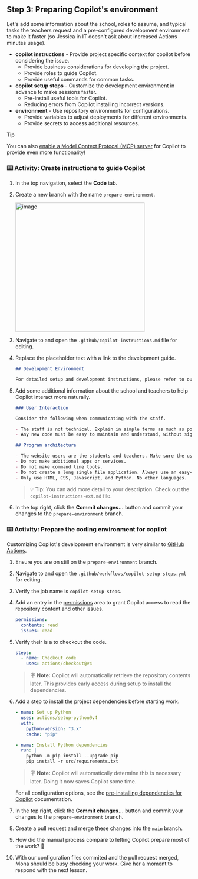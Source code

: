 ## Step 3: Preparing Copilot's environment

Let's add some information about the school, roles to assume, and typical tasks the teachers request and a pre-configured development environment to make it faster (so Jessica in IT doesn't ask about increased Actions minutes usage).

- **copilot instructions** - Provide project specific context for copilot before considering the issue.
  - Provide business considerations for developing the project.
  - Provide roles to guide Copilot.
  - Provide useful commands for common tasks.
- **copilot setup steps** - Customize the development environment in advance to make sessions faster.
  - Pre-install useful tools for Copilot.
  - Reducing errors from Copilot installing incorrect versions.
- **environment** - Use repository environments for configurations.
  - Provide variables to adjust deployments for different environments.
  - Provide secrets to access additional resources.

> [!TIP]
> You can also [enable a Model Context Protocal (MCP) server](https://docs.github.com/en/enterprise-cloud@latest/early-access/copilot/coding-agent/extending-copilot-coding-agent-with-model-context-protocol) for Copilot to provide even more functionality!

### ⌨️ Activity: Create instructions to guide Copilot

1. In the top navigation, select the **Code** tab.

1. Create a new branch with the name `prepare-environment`.

   <img width="350" alt="image" src="https://github.com/user-attachments/assets/c48deded-4214-4edd-9a50-d1368bfb12e8" />

1. Navigate to and open the `.github/copilot-instructions.md` file for editing.

1. Replace the placeholder text with a link to the development guide.

   ```md
   ## Development Environment

   For detailed setup and development instructions, please refer to our [Development Guide](../docs/how-to-develop.md).
   ```

1. Add some additional information about the school and teachers to help Copilot interact more naturally.

   ```md
   ### User Interaction

   Consider the following when communicating with the staff.

   - The staff is not technical. Explain in simple terms as much as possible and avoid software jargon.
   - Any new code must be easy to maintain and understand, without significant coding experience.

   ## Program architecture

   - The website users are the students and teachers. Make sure the user experience is simple.
   - Do not make additional apps or services.
   - Do not make command line tools.
   - Do not create a long single file application. Always use an easy-to-understand directory structure.
   - Only use HTML, CSS, Javascript, and Python. No other languages.
   ```

   > 💡 Tip: You can add more detail to your description. Check out the `copilot-instructions-ext.md` file.

1. In the top right, click the **Commit changes...** button and commit your changes to the `prepare-environment` branch.

### ⌨️ Activity: Prepare the coding environment for copilot

Customizing Copilot's development environment is very similar to [GitHub Actions](https://github.com/features/actions).

1. Ensure you are on still on the `prepare-environment` branch.

1. Navigate to and open the `.github/workflows/copilot-setup-steps.yml` for editing.

1. Verify the job name is `copilot-setup-steps`.

1. Add an entry in the [permissions](https://docs.github.com/en/actions/writing-workflows/choosing-what-your-workflow-does/controlling-permissions-for-github_token) area to grant Copilot access to read the repository content and other issues.

   ```yml
   permissions:
     contents: read
     issues: read
   ```

1. Verify their is a to checkout the code.

   ```yml
   steps:
     - name: Checkout code
       uses: actions/checkout@v4
   ```

   > 🪧 **Note:** Copilot will automatically retrieve the repository contents later. This provides early access during setup to install the dependencies.

1. Add a step to install the project dependencies before starting work.

   ```yml
   - name: Set up Python
     uses: actions/setup-python@v4
     with:
       python-version: "3.x"
       cache: "pip"

   - name: Install Python dependencies
     run: |
       python -m pip install --upgrade pip
       pip install -r src/requirements.txt
   ```

   > 🪧 **Note:** Copilot will automatically determine this is necessary later. Doing it now saves Copilot some time.

   For all configuration options, see the [pre-installing dependencies for Copilot](https://docs.github.com/en/enterprise-cloud@latest/early-access/copilot/coding-agent/customizing-copilot-coding-agents-development-environment#pre-installing-tools-or-dependencies-in-copilots-environment) documentation.

1. In the top right, click the **Commit changes...** button and commit your changes to the `prepare-environment` branch.

1. Create a pull request and merge these changes into the `main` branch.

1. How did the manual process compare to letting Copilot prepare most of the work? 🚀

1. With our configuration files commited and the pull request merged, Mona should be busy checking your work. Give her a moment to respond with the next lesson.
